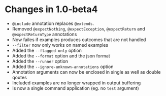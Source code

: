 # Changes in 1.0-beta4

* `@include` annotation replaces `@extends`.
* Removed `@expectNothing`, `@expectException`, `@expectReturn` and `@expectReturnType` annotations
* Now failes if examples produces outcomes that are not handled
* `--filter` now only works on named examples
* Added the `--flagged-only` option
* Added the `--format` option and the json format
* Added the `--runner` option
* Added the `--ignore-unknown-annotations` option
* Annotation arguments can now be enclosed in single as well as double qoutes
* Included examples are no longer wrapped in output buffering
* Is now a single command application (eg. no `test` argument)
